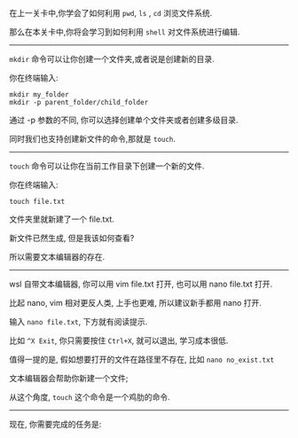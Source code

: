 在上一关卡中,你学会了如何利用 `pwd`, `ls` , `cd` 浏览文件系统.

那么在本关卡中,你将会学习到如何利用 `shell` 对文件系统进行编辑.

---

`mkdir` 命令可以让你创建一个文件夹,或者说是创建新的目录.

你在终端输入:

```
mkdir my_folder
mkdir -p parent_folder/child_folder
```

通过 -p 参数的不同, 你可以选择创建单个文件夹或者创建多级目录.

同时我们也支持创建新文件的命令,那就是 `touch`.

---

`touch` 命令可以让你在当前工作目录下创建一个新的文件.

你在终端输入:

```
touch file.txt
```

文件夹里就新建了一个 file.txt.

新文件已然生成, 但是我该如何查看?

所以需要文本编辑器的存在.

---

wsl 自带文本编辑器, 你可以用 vim file.txt 打开, 也可以用 nano file.txt 打开.

比起 nano, vim 相对更反人类, 上手也更难, 所以建议新手都用 nano 打开.

输入 `nano file.txt`, 下方就有阅读提示.

比如 `^X Exit`, 你只需要按住 `Ctrl+X`, 就可以退出, 学习成本很低.

值得一提的是, 假如想要打开的文件在路径里不存在, 比如 `nano no_exist.txt`

文本编辑器会帮助你新建一个文件;

从这个角度, `touch` 这个命令是一个鸡肋的命令.

---

现在, 你需要完成的任务是: